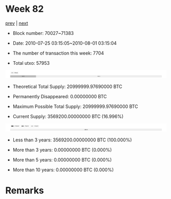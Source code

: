 # Week 82

[prev](week0081.md) | [next](week0083.md)

- Block number: 70027~71383

- Date: 2010-07-25 03:15:05~2010-08-01 03:15:04

- The number of transaction this week: 7704

- Total utxo: 57953

![](../images/mined_week0082.png)

- Theoretical Total Supply: 20999999.97690000 BTC

- Permanently Disappeared: 0.00000000 BTC

- Maximum Possible Total Supply: 20999999.97690000 BTC

- Current Supply: 3569200.00000000 BTC (16.996%)

![](../images/year_week0082.png)


- Less than 3 years: 3569200.00000000 BTC (100.000%)

- More than 3 years: 0.00000000 BTC (0.000%)

- More than 5 years: 0.00000000 BTC (0.000%)

- More than 10 years: 0.00000000 BTC (0.000%)

# Remarks

